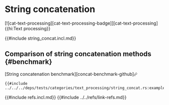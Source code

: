 # String concatenation

[![cat-text-processing][cat-text-processing-badge]][cat-text-processing]{{hi:Text processing}}

{{#include string_concat.incl.md}}

## Comparison of string concatenation methods {#benchmark}

[String concatenation benchmark][concat-benchmark-github]⮳

```rust,editable
{{#include ../../../deps/tests/categories/text_processing/string_concat.rs:example}}
```

{{#include refs.incl.md}}
{{#include ../../refs/link-refs.md}}

<div class="hidden">
</div>
